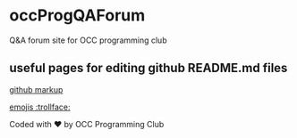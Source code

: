 # occProgQAForum
Q&amp;A forum site for OCC programming club

## useful pages for editing github README.md files
[github markup](https://help.github.com/articles/basic-writing-and-formatting-syntax/)

[emojis :trollface:](http://www.webpagefx.com/tools/emoji-cheat-sheet/)






Coded with :heart: by OCC Programming Club
